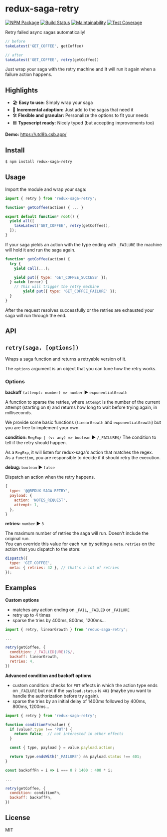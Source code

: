 # redux-saga-retry

[![NPM Package](https://badge.fury.io/js/redux-saga-retry.svg)](https://www.npmjs.com/package/redux-saga-retry) [![Build Status](https://travis-ci.com/amarofashion/redux-saga-retry.svg?branch=master)](https://travis-ci.com/amarofashion/redux-saga-retry) [![Maintainability](https://api.codeclimate.com/v1/badges/c9742c793415a6dc603c/maintainability)](https://codeclimate.com/github/amarofashion/redux-saga-retry/maintainability) [![Test Coverage](https://api.codeclimate.com/v1/badges/c9742c793415a6dc603c/test_coverage)](https://codeclimate.com/github/amarofashion/redux-saga-retry/test_coverage)

Retry failed async sagas automatically!

```js
// before
takeLatest('GET_COFFEE', getCoffee)

// after
takeLatest('GET_COFFEE', retry(getCoffee))
```

Just wrap your saga with the retry machine and It will run it again when a failure action happens.

## Highlights

- 🏖 **Easy to use:** Simply wrap your saga
- 🔼 **Incremental adoption:** Just add to the sagas that need it
- 🛠 **Flexible and granular:** Personalize the options to fit your needs
- 🟦 **Typescript ready:** Nicely typed (but accepting improvements too)

**Demo:** https://utd8b.csb.app/

## Install

```sh
$ npm install redux-saga-retry
```


## Usage

Import the module and wrap your saga:
```js
import { retry } from 'redux-saga-retry';

function* getCoffee(action) { ... }

export default function* root() {
  yield all([
    takeLatest('GET_COFFEE', retry(getCoffee)),
  ]);
}
```

If your saga yields an action with the type ending with `_FAILURE` the machine will hold it and run the saga again.

```js
function* getCoffee(action) {
  try {
    yield call(...);

    yield put({ type: 'GET_COFFEE_SUCCESS' });
  } catch (error) {
    // This will trigger the retry machine
		yield put({ type: 'GET_COFFEE_FAILURE' });
  }
}
```

After the request resolves successfully or the retries are exhausted your saga will run through the end.


## API

## `retry(saga, [options])`

Wraps a saga function and returns a retryable version of it.

The `options` argument is an object that you can tune how the retry works.


### Options

**backoff** `(attempt: number) => number` ▶ `exponentialGrowth`

A function to sparse the retries, where `attempt` is the number of the current attempt (starting on `0`) and returns how long to wait before trying again, in milliseconds.

We provide some basic functions (`linearGrowth` and `exponentialGrowth`) but you are free to implement your own.

**condition:** `RegExp | (v: any) => boolean` ▶ `/_FAILURE$/`
The condition to tell if the retry should happen.

As a `RegExp`, it will listen for redux-saga's action that matches the regex.  
As a `function`, you are responsible to decide if it should retry the execution.

**debug:** `boolean` ▶ `false`

Dispatch an action when the retry happens.

```js
{
  type: '@@REDUX-SAGA-RETRY',
  payload: {
  	action: 'NOTES_REQUEST',
  	attempt: 1,
  },
}
```

**retries:** `number` ▶ `3`

The maximum number of retries the saga will run. Doesn't include the original run.  
You can override this value for each run by setting a `meta.retries` on the action that you dispatch to the store:

```js
dispatch({
  type: 'GET_COFFEE',
  meta: { retries: 42 }, // that's a lot of retries
});
```

## Examples

**Custom options**

- matches any action ending on `_FAIL`, `_FAILED` or `_FAILURE`
- retry up to 4 times
- sparse the tries by 400ms, 800ms, 1200ms...

```js
import { retry, linearGrowth } from 'redux-saga-retry';

...

retry(getCoffee, {
  condition: /_FAIL(ED|URE)?$/,
  backoff: linearGrowth,
  retries: 4,
})
```

**Advanced condition and backoff options**

- custom condition: checks for `PUT` effects in which the action type ends on `_FAILURE` but not if the `payload.status` is `401` (maybe you want to handle the authorization before try again).
- sparse the tries by an initial delay of 1400ms followed by 400ms, 800ms, 1200ms...

```js
import { retry } from 'redux-saga-retry';

function conditionFn(value) {
  if (value?.type !== 'PUT') {
    return false;  // not interested in other effects
  }

  const { type, payload } = value.payload.action;

  return type.endsWith('_FAILURE') && payload.status !== 401;
}

const backoffFn = i => i === 0 ? 1400 : 400 * i;

...

retry(getCoffee, {
  condition: conditionFn,
  backoff: backoffFn,
})
```

## License

MIT